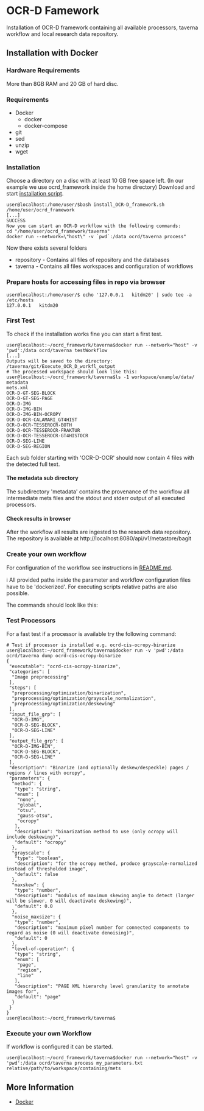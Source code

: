 # OCR-D Famework
Installation of OCR-D framework containing all available processors, taverna workflow and local research data repository.

## Installation with Docker
### Hardware Requirements
More than 8GB RAM and 20 GB of hard disc.

### Requirements
- Docker
  - docker
  - docker-compose
- git
- sed
- unzip
- wget

### Installation
Choose a directory on a disc with at least 10 GB free space left.
(In our example we use ocrd_framework inside the home directory)
Download and start [installation script](install_OCR-D_framework.sh).
```bash=bash
user@localhost:/home/user/$bash install_OCR-D_framework.sh /home/user/ocrd_framework
[...]
SUCCESS
Now you can start an OCR-D workflow with the following commands:
cd "/home/user/ocrd_framework/taverna"
docker run --network=\"host\" -v `pwd`:/data ocrd/taverna process"
```
Now there exists several folders
- repository - Contains all files of repository and the databases
- taverna - Contains all files workspaces and configuration of workflows

### Prepare hosts for accessing files in repo via browser
```bash=bash
user@localhost:/home/user/$ echo '127.0.0.1   kitdm20' | sudo tee -a /etc/hosts 
127.0.0.1   kitdm20
```

### First Test
To check if the installation works fine you can start a first test.
```bash=bash
user@localhost:~/ocrd_framework/taverna$docker run --network="host" -v 'pwd':/data ocrd/taverna testWorkflow
[...]
Outputs will be saved to the directory: /taverna/git/Execute_OCR_D_workfl_output
# The processed workspace should look like this:
user@localhost:~/ocrd_framework/taverna$ls -1 workspace/example/data/
metadata
mets.xml
OCR-D-GT-SEG-BLOCK
OCR-D-GT-SEG-PAGE
OCR-D-IMG
OCR-D-IMG-BIN
OCR-D-IMG-BIN-OCROPY
OCR-D-OCR-CALAMARI_GT4HIST
OCR-D-OCR-TESSEROCR-BOTH
OCR-D-OCR-TESSEROCR-FRAKTUR
OCR-D-OCR-TESSEROCR-GT4HISTOCR
OCR-D-SEG-LINE
OCR-D-SEG-REGION
```
Each sub folder starting with 'OCR-D-OCR' should now
contain 4 files with the detected full text.


#### The metadata sub directory
The subdirectory 'metadata' contains the provenance of the workflow all
intermediate mets files and the stdout and stderr output of all executed processors.

#### Check results in browser
After the workflow all results are ingested to the research data repository.
The repository is available at http://localhost:8080/api/v1/metastore/bagit

### Create your own workflow
For configuration of the workflow see instructions in [README.md](https://github.com/OCR-D/taverna_workflow/blob/master/README.MD).

:information_source: All provided paths inside the parameter and workflow configuration files have to be 'dockerized'. For executing scripts relative paths are also possible. 

The commands should look like this:
### Test Processors
For a fast test if a processor is available try the following command:
```bash=bash
# Test if processor is installed e.g. ocrd-cis-ocropy-binarize
user@localhost:~/ocrd_framework/taverna$docker run -v 'pwd':/data ocrd/taverna dump ocrd-cis-ocropy-binarize
{
 "executable": "ocrd-cis-ocropy-binarize",
 "categories": [
  "Image preprocessing"
 ],
 "steps": [
  "preprocessing/optimization/binarization",
  "preprocessing/optimization/grayscale_normalization",
  "preprocessing/optimization/deskewing"
 ],
 "input_file_grp": [
  "OCR-D-IMG",
  "OCR-D-SEG-BLOCK",
  "OCR-D-SEG-LINE"
 ],
 "output_file_grp": [
  "OCR-D-IMG-BIN",
  "OCR-D-SEG-BLOCK",
  "OCR-D-SEG-LINE"
 ],
 "description": "Binarize (and optionally deskew/despeckle) pages / regions / lines with ocropy",
 "parameters": {
  "method": {
   "type": "string",
   "enum": [
    "none",
    "global",
    "otsu",
    "gauss-otsu",
    "ocropy"
   ],
   "description": "binarization method to use (only ocropy will include deskewing)",
   "default": "ocropy"
  },
  "grayscale": {
   "type": "boolean",
   "description": "for the ocropy method, produce grayscale-normalized instead of thresholded image",
   "default": false
  },
  "maxskew": {
   "type": "number",
   "description": "modulus of maximum skewing angle to detect (larger will be slower, 0 will deactivate deskewing)",
   "default": 0.0
  },
  "noise_maxsize": {
   "type": "number",
   "description": "maximum pixel number for connected components to regard as noise (0 will deactivate denoising)",
   "default": 0
  },
  "level-of-operation": {
   "type": "string",
   "enum": [
    "page",
    "region",
    "line"
   ],
   "description": "PAGE XML hierarchy level granularity to annotate images for",
   "default": "page"
  }
 }
}
user@localhost:~/ocrd_framework/taverna$
```

### Execute your own Workflow
If workflow is configured it can be started.
```bash=bash
user@localhost:~/ocrd_framework/taverna$docker run --network="host" -v 'pwd':/data ocrd/taverna process my_parameters.txt relative/path/to/workspace/containing/mets
```



## More Information

* [Docker](https://www.docker.com/)

